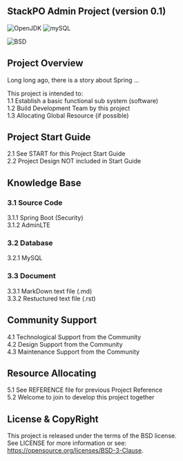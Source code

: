 
StackPO Admin Project 
(version 0.1)
-----------------------------------

![OpenJDK](https://img.shields.io/badge/OpenJDK-1.8-yellow.svg)
![mySQL](https://img.shields.io/badge/mysql-5.7-blue.svg)

![BSD](https://img.shields.io/badge/License-BSD3-blue.svg)


## Project Overview

Long long ago, there is a story about Spring ...  

This project is intended to:  
1.1 Establish a basic functional sub system (software)  
1.2 Build Development Team by this project  
1.3 Allocating Global Resource (if possible)   

## Project Start Guide

2.1 See START for this Project Start Guide  
2.2 Project Design NOT included in Start Guide  


## Knowledge Base

### 3.1 Source Code
3.1.1 Spring Boot (Security)  
3.1.2 AdminLTE  

### 3.2 Database
3.2.1 MySQL  

### 3.3 Document
3.3.1 MarkDown text file (.md)  
3.3.2 Restuctured text file (.rst)  

## Community Support

4.1 Technological Support from the Community   
4.2 Design Support from the Community   
4.3 Maintenance Support from the Community   

## Resource Allocating

5.1 See REFERENCE file for previous Project Reference  
5.2 Welcome to join to develop this project together  


## License & CopyRight
This project is released under the terms of the BSD license.  
See LICENSE for more information or see:
https://opensource.org/licenses/BSD-3-Clause.  

